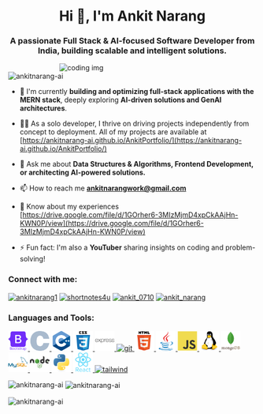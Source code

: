 <h1 align="center">Hi 👋, I'm Ankit Narang</h1>
<h3 align="center">A passionate Full Stack & AI-focused Software Developer from India, building scalable and intelligent solutions.</h3>

<img align="right" alt='coding img' width ="400" src="https://user-images.githubusercontent.com/55389276/140866485-8fb1c876-9a8f-4d6a-98dc-08c4981eaf70.gif">

<p align="left"> <img src="https://komarev.com/ghpvc/?username=ankitnarang-ai&label=Profile%20views&color=0e75b6&style=flat" alt="ankitnarang-ai" /> </p>

- 🌱 I'm currently **building and optimizing full-stack applications with the MERN stack**, deeply exploring **AI-driven solutions and GenAI architectures**.

- 👨‍💻 As a solo developer, I thrive on driving projects independently from concept to deployment. All of my projects are available at [https://ankitnarang-ai.github.io/AnkitPortfolio/](https://ankitnarang-ai.github.io/AnkitPortfolio/)

- 💬 Ask me about **Data Structures & Algorithms, Frontend Development, or architecting AI-powered solutions.**

- 📫 How to reach me **ankitnarangwork@gmail.com**

- 📄 Know about my experiences [https://drive.google.com/file/d/1GOrher6-3MIzMjmD4xpCkAAjHn-KWN0P/view](https://drive.google.com/file/d/1GOrher6-3MIzMjmD4xpCkAAjHn-KWN0P/view)

- ⚡ Fun fact: I'm also a **YouTuber** sharing insights on coding and problem-solving!

<h3 align="left">Connect with me:</h3>
<p align="left">
<a href="https://linkedin.com/in/ankitnarang1" target="blank"><img align="center" src="https://raw.githubusercontent.com/rahuldkjain/github-profile-readme-generator/master/src/images/icons/Social/linked-in-alt.svg" alt="ankitnarang1" height="30" width="40" /></a>
<a href="https://www.youtube.com/@shortnotes4u" target="blank"><img align="center" src="https://raw.githubusercontent.com/rahuldkjain/github-profile-readme-generator/master/src/images/icons/Social/youtube.svg" alt="shortnotes4u" height="30" width="40" /></a>
<a href="https://www.leetcode.com/ankit_0710" target="blank"><img align="center" src="https://raw.githubusercontent.com/rahuldkjain/github-profile-readme-generator/master/src/images/icons/Social/leet-code.svg" alt="ankit_0710" height="30" width="40" /></a>
<a href="https://auth.geeksforgeeks.org/user/ankit_narang" target="blank"><img align="center" src="https://raw.githubusercontent.com/devicons/devicon/master/icons/geeksforgeeks/geeksforgeeks-original.svg" alt="ankit_narang" height="30" width="40" /></a>
</p>

<h3 align="left">Languages and Tools:</h3>
<p align="left"> <a href="https://getbootstrap.com" target="_blank" rel="noreferrer"> <img src="https://raw.githubusercontent.com/devicons/devicon/master/icons/bootstrap/bootstrap-plain-wordmark.svg" alt="bootstrap" width="40" height="40"/> </a> <a href="https://www.cprogramming.com/" target="_blank" rel="noreferrer"> <img src="https://raw.githubusercontent.com/devicons/devicon/master/icons/c/c-original.svg" alt="c" width="40" height="40"/> </a> <a href="https://www.w3schools.com/cpp/" target="_blank" rel="noreferrer"> <img src="https://raw.githubusercontent.com/devicons/devicon/master/icons/cplusplus/cplusplus-original.svg" alt="cplusplus" width="40" height="40"/> </a> <a href="https://www.w3schools.com/css/" target="_blank" rel="noreferrer"> <img src="https://raw.githubusercontent.com/devicons/devicon/master/icons/css3/css3-original-wordmark.svg" alt="css3" width="40" height="40"/> </a> <a href="https://expressjs.com" target="_blank" rel="noreferrer"> <img src="https://raw.githubusercontent.com/devicons/devicon/master/icons/express/express-original-wordmark.svg" alt="express" width="40" height="40"/> </a> <a href="https://git-scm.com/" target="_blank" rel="noreferrer"> <img src="https://www.vectorlogo.zone/logos/git-scm/git-scm-icon.svg" alt="git" width="40" height="40"/> </a> <a href="https://www.w3.org/html/" target="_blank" rel="noreferrer"> <img src="https://raw.githubusercontent.com/devicons/devicon/master/icons/html5/html5-original-wordmark.svg" alt="html5" width="40" height="40"/> </a> <a href="https://www.java.com" target="_blank" rel="noreferrer"> <img src="https://raw.githubusercontent.com/devicons/devicon/master/icons/java/java-original.svg" alt="java" width="40" height="40"/> </a> <a href="https://developer.mozilla.org/en-US/docs/Web/JavaScript" target="_blank" rel="noreferrer"> <img src="https://raw.githubusercontent.com/devicons/devicon/master/icons/javascript/javascript-original.svg" alt="javascript" width="40" height="40"/> </a> <a href="https://www.linux.org/" target="_blank" rel="noreferrer"> <img src="https://raw.githubusercontent.com/devicons/devicon/master/icons/linux/linux-original.svg" alt="linux" width="40" height="40"/> </a> <a href="https://www.mongodb.com/" target="_blank" rel="noreferrer"> <img src="https://raw.githubusercontent.com/devicons/devicon/master/icons/mongodb/mongodb-original-wordmark.svg" alt="mongodb" width="40" height="40"/> </a> <a href="https://www.mysql.com/" target="_blank" rel="noreferrer"> <img src="https://raw.githubusercontent.com/devicons/devicon/master/icons/mysql/mysql-original-wordmark.svg" alt="mysql" width="40" height="40"/> </a> <a href="https://nodejs.org" target="_blank" rel="noreferrer"> <img src="https://raw.githubusercontent.com/devicons/devicon/master/icons/nodejs/nodejs-original-wordmark.svg" alt="nodejs" width="40" height="40"/> </a> <a href="https://www.python.org" target="_blank" rel="noreferrer"> <img src="https://raw.githubusercontent.com/devicons/devicon/master/icons/python/python-original.svg" alt="python" width="40" height="40"/> </a> <a href="https://reactjs.org/" target="_blank" rel="noreferrer"> <img src="https://raw.githubusercontent.com/devicons/devicon/master/icons/react/react-original-wordmark.svg" alt="react" width="40" height="40"/> </a> <a href="https://tailwindcss.com/" target="_blank" rel="noreferrer"> <img src="https://www.vectorlogo.zone/logos/tailwindcss/tailwindcss-icon.svg" alt="tailwind" width="40" height="40"/> </a> </p>

<p><img align="left" src="https://github-readme-stats.vercel.app/api/top-langs?username=ankitnarang-ai&show_icons=true&locale=en&layout=compact" alt="ankitnarang-ai" /></p>

<p> <img align="center" src="https://github-readme-stats.vercel.app/api?username=ankitnarang-ai&show_icons=true&locale=en" alt="ankitnarang-ai" /></p>

<p><img align="center" src="https://github-readme-streak-stats.herokuapp.com/?user=ankitnarang-ai&" alt="ankitnarang-ai" /></p>
